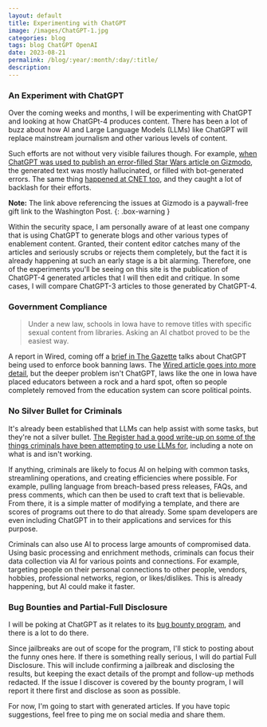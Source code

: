 ```yaml
---
layout: default
title: Experimenting with ChatGPT
image: /images/ChatGPT-1.jpg
categories: blog
tags: blog ChatGPT OpenAI
date: 2023-08-21
permalink: /blog/:year/:month/:day/:title/
description:
---
```

### An Experiment with ChatGPT

Over the coming weeks and months, I will be experimenting with ChatGPT and looking at how ChatGPt-4 produces content. There has been a lot of buzz about how AI and Large Language Models (LLMs) like ChatGPT will replace mainstream journalism and other various levels of content.

Such efforts are not without very visible failures though. For example, [when ChatGPT was used to publish an error-filled Star Wars article on Gizmodo](https://wapo.st/3E1Bl7N), the generated text was mostly hallucinated, or filled with bot-generated errors. The same thing [happened at CNET too](https://futurism.com/cnet-ai-errors), and they caught a lot of backlash for their efforts.

**Note:** The link above referencing the issues at Gizmodo is a paywall-free gift link to the Washington Post.
{: .box-warning }

Within the security space, I am personally aware of at least one company that is using ChatGPT to generate blogs and other various types of enablement content. Granted, their content editor catches many of the articles and seriously scrubs or rejects them completely, but the fact it is already happening at such an early stage is a bit alarming. Therefore, one of the experiments you'll be seeing on this site is the publication of ChatGPT-4 generated articles that I will then edit and critique. In some cases, I will compare ChatGPT-3 articles to those generated by ChatGPT-4.

### Government Compliance

>Under a new law, schools in Iowa have to remove titles with specific sexual content from libraries. Asking an AI chatbot proved to be the easiest way.

A report in Wired, coming off a [brief in The Gazette](https://www.thegazette.com/k/19-books-pulled-from-mason-city-school-libraries/) talks about ChatGPT being used to enforce book banning laws. The [Wired article goes into more detail](https://www.wired.com/story/chatgpt-ban-books-iowa-schools-sf-496/), but the deeper problem isn't ChatGPT, laws like the one in Iowa have placed educators between a rock and a hard spot, often so people completely removed from  the education system can score political points.

### No Silver Bullet for Criminals

It's already been established that LLMs can help assist with some tasks, but they're not a silver bullet. [The Register had a good write-up on some of the things criminals have been attempting to use LLMs for](https://www.theregister.com/2023/08/18/ai_malware_truth/), including a note on what is and isn't working.

If anything, criminals are likely to focus AI on helping with common tasks, streamlining operations, and creating efficiencies where possible. For example, pulling language from breach-based press releases, FAQs, and press comments, which can then be used to craft text that is believable. From there, it  is a simple matter of modifying a template, and there are scores of programs out there to do that already. Some spam developers are even including ChatGPT in to their applications and services for this purpose.

Criminals can also use AI to process large amounts of compromised data. Using basic processing and enrichment methods, criminals can focus their data collection via AI for various points and connections. For example, targeting people on their personal connections to other people, vendors, hobbies, professional networks, region, or likes/dislikes. This is already happening, but AI could make it faster.

### Bug Bounties and Partial-Full Disclosure

I will be poking at ChatGPT as it relates to its [bug bounty program](https://bugcrowd.com/openai), and there is a lot to do there.

Since jailbreaks are out of scope for the program, I'll stick to posting about the funny ones here. If there is something really serious, I will do partial Full Disclosure. This will include confirming a jailbreak and disclosing the results, but keeping the exact details of the prompt and follow-up methods redacted. If the issue I discover is covered by the bounty program, I will report it there first and disclose as soon as possible.

For now, I'm going to start with generated articles. If you have topic suggestions, feel free to ping me on social media and share them.
